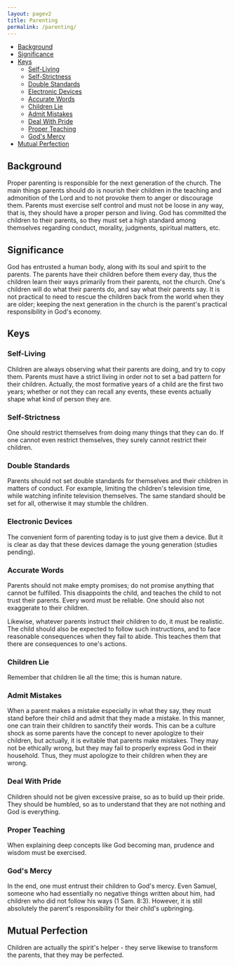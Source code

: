 ```yaml
---
layout: pagev2
title: Parenting
permalink: /parenting/
---
```

- [Background](#background)
- [Significance](#significance)
- [Keys](#keys)
  - [Self-Living](#self-living)
  - [Self-Strictness](#self-strictness)
  - [Double Standards](#double-standards)
  - [Electronic Devices](#electronic-devices)
  - [Accurate Words](#accurate-words)
  - [Children Lie](#children-lie)
  - [Admit Mistakes](#admit-mistakes)
  - [Deal With Pride](#deal-with-pride)
  - [Proper Teaching](#proper-teaching)
  - [God's Mercy](#gods-mercy)
- [Mutual Perfection](#mutual-perfection)

  
## Background

Proper parenting is responsible for the next generation of the church. The main things parents should do is nourish their children in the teaching and admonition of the Lord and to not provoke them to anger or discourage them. Parents must exercise self control and must not be loose in any way, that is, they should have a proper person and living. God has committed the children to their parents, so they must set a high standard among themselves regarding conduct, morality, judgments, spiritual matters, etc.

## Significance

God has entrusted a human body, along with its soul and spirit to the parents. The parents have their children before them every day, thus the children learn their ways primarily from their parents, not the church. One's children will do what their parents do, and say what their parents say. It is not practical to need to rescue the children back from the world when they are older; keeping the next generation in the church is the parent's practical responsibility in God's economy.

## Keys

### Self-Living

Children are always observing what their parents are doing, and try to copy them. Parents must have a strict living in order not to set a bad pattern for their children. Actually, the most formative years of a child are the first two years; whether or not they can recall any events, these events actually shape what kind of person they are. 

### Self-Strictness

One should restrict themselves from doing many things that they can do. If one cannot even restrict themselves, they surely cannot restrict their children. 

### Double Standards

Parents should not set double standards for themselves and their children in matters of conduct. For example, limiting the children's television time, while watching infinite television themselves. The same standard should be set for all, otherwise it may stumble the children. 

### Electronic Devices

The convenient form of parenting today is to just give them a device. But it is clear as day that these devices damage the young generation (studies pending).

### Accurate Words

Parents should not make empty promises; do not promise anything that cannot be fulfilled. This disappoints the child, and teaches the child to not trust their parents. Every word must be reliable. One should also not exaggerate to their children.

Likewise, whatever parents instruct their children to do, it must be realistic. The child should also be expected to follow such instructions, and to face reasonable consequences when they fail to abide. This teaches them that there are consequences to one's actions.

### Children Lie

Remember that children lie all the time; this is human nature. 

### Admit Mistakes

When a parent makes a mistake especially in what they say, they must stand before their child and admit that they made a mistake. In this manner, one can train their children to sanctify their words. This can be a culture shock as some parents have the concept to never apologize to their children, but actually, it is evitable that parents make mistakes. They may not be ethically wrong, but they may fail to properly express God in their household. Thus, they must apologize to their children when they are wrong.

### Deal With Pride

Children should not be given excessive praise, so as to build up their pride. They should be humbled, so as to understand that they are not nothing and God is everything.

### Proper Teaching

When explaining deep concepts like God becoming man, prudence and wisdom must be exercised.

### God's Mercy

In the end, one must entrust their children to God's mercy. Even Samuel, someone who had essentially no negative things written about him, had children who did not follow his ways (1 Sam. 8:3). However, it is still absolutely the parent's responsibility for their child's upbringing.

## Mutual Perfection

Children are actually the spirit's helper - they serve likewise to transform the parents, that they may be perfected.